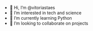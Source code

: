 - 👋 Hi, I’m @vitoriastaes
- 👀 I’m interested in tech and science
- 🌱 I’m currently learning Python
- 💞️ I’m looking to collaborate on projects

<!---
vitoriastaes/vitoriastaes is a ✨ special ✨ repository because its `README.md` (this file) appears on your GitHub profile.
You can click the Preview link to take a look at your changes.
--->
